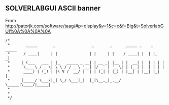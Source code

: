 ## SOLVERLABGUI ASCII banner

From http://patorjk.com/software/taag/#p=display&v=1&c=c&f=Big&t=SolverlabGUI%0A%0A%0A%0A

```
/*
 *       _____       _                _       _      _____ _    _ _____
 *      / ____|     | |              | |     | |    / ____| |  | |_   _|
 *     | (___   ___ | |_   _____ _ __| | __ _| |__ | |  __| |  | | | |  
 *      \___ \ / _ \| \ \ / / _ \ '__| |/ _` | '_ \| | |_ | |  | | | |  
 *      ____) | (_) | |\ V /  __/ |  | | (_| | |_) | |__| | |__| |_| |_
 *     |_____/ \___/|_| \_/ \___|_|  |_|\__,_|_.__/ \_____|\____/|_____|
 *                                                                      
 *                                                                      
 */
```
